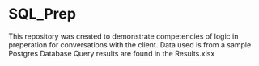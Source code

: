 # SQL_Prep
This repository was created to demonstrate competencies of logic in preperation for conversations with the client.
Data used is from a sample Postgres Database 
Query results are found in the Results.xlsx
